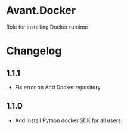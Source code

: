 # Avant.Docker

Role for installing Docker runtime

# Changelog

## 1.1.1

- Fix error on Add Docker repository

## 1.1.0

- Add Install Python docker SDK for all users